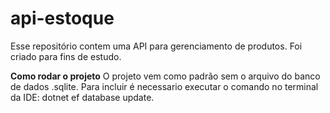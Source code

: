# api-estoque
Esse repositório contem uma API para gerenciamento de produtos. Foi criado para fins de estudo.

**Como rodar o projeto**
O projeto vem como padrão sem o arquivo do banco de dados .sqlite.
Para incluir é necessario executar o comando no terminal da IDE: dotnet ef database update.

